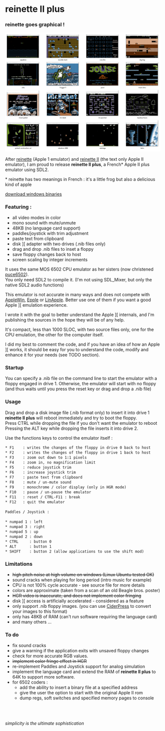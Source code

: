 # reinette II plus

### reinette goes graphical !

![screenshots](assets/screenshots.png)

After [reinette](https://github.com/ArthurFerreira2/reinette) (Apple 1 emulator) and [reinette II](https://github.com/ArthurFerreira2/reinette-II) (the text only Apple II emulator), I am proud to release **reinette II plus**, a French\* Apple II plus emulator using SDL2.

\* reinette has two meanings in French : it's a little frog but also a delicious kind of apple

[download windows binaries](https://github.com/ArthurFerreira2/reinette-II-plus/releases/tag/0.2b)

### Featuring :

* all video modes in color
* mono sound with mute/unmute
* 48KB (no language card support)
* paddles/joystick with trim adjustment
* paste text from clipboard
* disk ][ adapter with two drives (.nib files only)
* drag and drop .nib files to inset a floppy
* save floppy changes back to host
* screen scaling by integer increments


It uses the same MOS 6502 CPU emulator as her sisters (now christened [puce6502](https://github.com/ArthurFerreira2/puce6502)).\
You only need SDL2 to compile it. (I'm not using SDL_Mixer, but only the native SDL2 audio functions)

This emulator is not accurate in many ways and does not compete with
[AppleWin](https://github.com/AppleWin/AppleWin), [Epple](https://github.com/cmosher01/Epple-II) or [LinApple](https://github.com/linappleii/linapple). Better use one of them if you want a good Apple ][ emulation experience.

I wrote it with the goal to better understand the Apple ][ internals, and I'm publishing the sources in the hope they will be of any help.

It's compact, less than 1000 SLOC, with two source files only, one for the CPU emulation, the other for the computer itself.

I did my best to comment the code, and if you have an idea of how an Apple ][ works, it should be easy for you to understand the code, modify and enhance it for your needs (see TODO section).

### Startup

  You can specify a .nib file on the command line to start the emulator with a floppy engaged in drive 1. Otherwise, the emulator will start with no floppy (and thus waits until you press the reset key or drag and drop a .nib file)

### Usage

Drag and drop a disk image file (.nib format only) to insert it into drive 1\
**reinette II plus** will reboot immediately and try to boot the floppy.\
Press CTRL while dropping the file if you don't want the emulator to reboot \
Pressing the ALT key while dropping the file inserts it into drive 2.

Use the functions keys to control the emulator itself :
```
* F1    : writes the changes of the floppy in drive 0 back to host
* F2    : writes the changes of the floppy in drive 1 back to host
* F3    : zoom out down to 1:1 pixels
* F4    : zoom in, no magnification limit
* F5    : reduce joystick trim
* F6    : increase joystick trim
* F7    : paste text from clipboard
* F8    : mute / un-mute sound
* F9    : monochrome / color display (only in HGR mode)
* F10   : pause / un-pause the emulator
* F11   : reset / CTRL-F11 : break
* F12   : quit the emulator

Paddles / Joystick :

* numpad 1 : left
* numpad 3 : right
* numpad 5 : up
* numpad 2 : down
* CTRL     : button 0
* ALT      : button 1
* SHIFT    : button 2 (allow applications to use the shift mod)
```

### Limitations

* ~~high pitch noise at high volume on windows (Linux Ubuntu tested OK)~~
* sound cracks when playing for long period (intro music for example)
* CPU is not 100% cycle accurate - see source file for more details
* colors are approximate (taken from a scan of an old Beagle bros. poster)
* ~~HGR video is inaccurate, and does not implement color fringing~~
* disk ][ access is artificially accelerated - considered as a feature
* only support .nib floppy images. (you can use [CiderPress](https://github.com/fadden/ciderpress) to convert your images to this format)
* only has 48KB of RAM (can't run software requiring the language card)
* and many others ...

### To do

* fix sound cracks
* give a warning if the application exits with unsaved floppy changes
* check for more accurate RGB values.
* ~~implement color fringe effect in HGR~~
* re-implement Paddles and Joystick support for analog simulation
* implement the language card and extend the RAM of **reinette II plus** to 64K to support more software.
* for 6502 coders :
  * add the ability to insert a binary file at a specified address
  * give the user the option to start with the original Apple II rom
  * dump regs, soft switches and specified memory pages to console

\
\
\
*simplicity is the ultimate sophistication*
